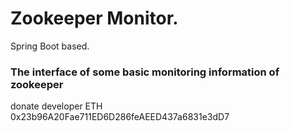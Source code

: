 Zookeeper Monitor.
====================
Spring Boot based.


### The interface of some basic monitoring information of zookeeper



donate developer ETH<br>
0x23b96A20Fae711ED6D286feAEED437a6831e3dD7